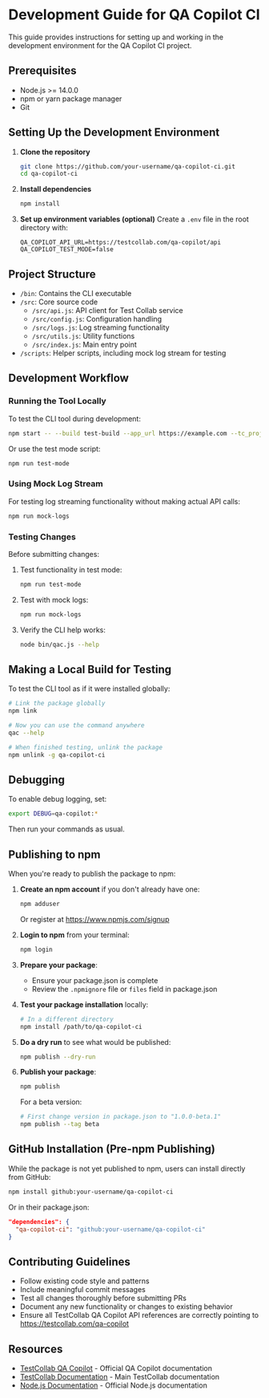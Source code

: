 # Development Guide for QA Copilot CI

This guide provides instructions for setting up and working in the development environment for the QA Copilot CI project.

## Prerequisites

- Node.js >= 14.0.0
- npm or yarn package manager
- Git

## Setting Up the Development Environment

1. **Clone the repository**
   ```bash
   git clone https://github.com/your-username/qa-copilot-ci.git
   cd qa-copilot-ci
   ```

2. **Install dependencies**
   ```bash
   npm install
   ```

3. **Set up environment variables (optional)**
   Create a `.env` file in the root directory with:
   ```
   QA_COPILOT_API_URL=https://testcollab.com/qa-copilot/api
   QA_COPILOT_TEST_MODE=false
   ```

## Project Structure

- `/bin`: Contains the CLI executable
- `/src`: Core source code
  - `/src/api.js`: API client for Test Collab service
  - `/src/config.js`: Configuration handling
  - `/src/logs.js`: Log streaming functionality
  - `/src/utils.js`: Utility functions
  - `/src/index.js`: Main entry point
- `/scripts`: Helper scripts, including mock log stream for testing

## Development Workflow

### Running the Tool Locally

To test the CLI tool during development:

```bash
npm start -- --build test-build --app_url https://example.com --tc_project_id test-project --api_key test-key
```

Or use the test mode script:

```bash
npm run test-mode
```

### Using Mock Log Stream

For testing log streaming functionality without making actual API calls:

```bash
npm run mock-logs
```

### Testing Changes

Before submitting changes:

1. Test functionality in test mode:
   ```bash
   npm run test-mode
   ```

2. Test with mock logs:
   ```bash
   npm run mock-logs
   ```

3. Verify the CLI help works:
   ```bash
   node bin/qac.js --help
   ```

## Making a Local Build for Testing

To test the CLI tool as if it were installed globally:

```bash
# Link the package globally
npm link

# Now you can use the command anywhere
qac --help

# When finished testing, unlink the package
npm unlink -g qa-copilot-ci
```

## Debugging

To enable debug logging, set:

```bash
export DEBUG=qa-copilot:*
```

Then run your commands as usual.

## Publishing to npm

When you're ready to publish the package to npm:

1. **Create an npm account** if you don't already have one:
   ```bash
   npm adduser
   ```
   Or register at https://www.npmjs.com/signup

2. **Login to npm** from your terminal:
   ```bash
   npm login
   ```

3. **Prepare your package**:
   - Ensure your package.json is complete
   - Review the `.npmignore` file or `files` field in package.json

4. **Test your package installation** locally:
   ```bash
   # In a different directory
   npm install /path/to/qa-copilot-ci
   ```

5. **Do a dry run** to see what would be published:
   ```bash
   npm publish --dry-run
   ```

6. **Publish your package**:
   ```bash
   npm publish
   ```
   
   For a beta version:
   ```bash
   # First change version in package.json to "1.0.0-beta.1"
   npm publish --tag beta
   ```

## GitHub Installation (Pre-npm Publishing)

While the package is not yet published to npm, users can install directly from GitHub:

```bash
npm install github:your-username/qa-copilot-ci
```

Or in their package.json:

```json
"dependencies": {
  "qa-copilot-ci": "github:your-username/qa-copilot-ci"
}
```

## Contributing Guidelines

- Follow existing code style and patterns
- Include meaningful commit messages
- Test all changes thoroughly before submitting PRs
- Document any new functionality or changes to existing behavior
- Ensure all TestCollab QA Copilot API references are correctly pointing to https://testcollab.com/qa-copilot

## Resources

- [TestCollab QA Copilot](https://testcollab.com/qa-copilot) - Official QA Copilot documentation
- [TestCollab Documentation](https://testcollab.com/docs) - Main TestCollab documentation
- [Node.js Documentation](https://nodejs.org/en/docs/) - Official Node.js documentation

